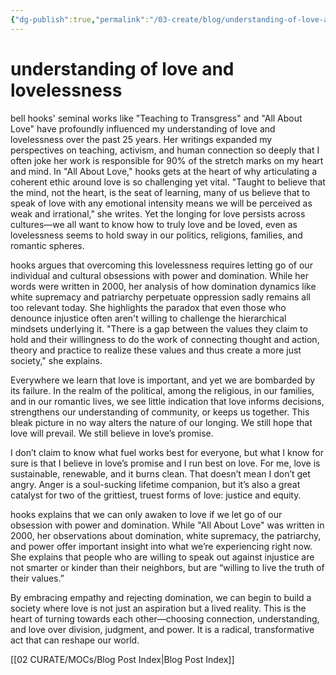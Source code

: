 ```yaml
---
{"dg-publish":true,"permalink":"/03-create/blog/understanding-of-love-and-lovelessness/","tags":["love","teaching","activism","ethics"]}
---
```


# understanding of love and lovelessness

bell hooks' seminal works like "Teaching to Transgress" and "All About Love" have profoundly influenced my understanding of love and lovelessness over the past 25 years. Her writings expanded my perspectives on teaching, activism, and human connection so deeply that I often joke her work is responsible for 90% of the stretch marks on my heart and mind. In "All About Love," hooks gets at the heart of why articulating a coherent ethic around love is so challenging yet vital. "Taught to believe that the mind, not the heart, is the seat of learning, many of us believe that to speak of love with any emotional intensity means we will be perceived as weak and irrational," she writes. Yet the longing for love persists across cultures—we all want to know how to truly love and be loved, even as lovelessness seems to hold sway in our politics, religions, families, and romantic spheres.

hooks argues that overcoming this lovelessness requires letting go of our individual and cultural obsessions with power and domination. While her words were written in 2000, her analysis of how domination dynamics like white supremacy and patriarchy perpetuate oppression sadly remains all too relevant today. She highlights the paradox that even those who denounce injustice often aren't willing to challenge the hierarchical mindsets underlying it. "There is a gap between the values they claim to hold and their willingness to do the work of connecting thought and action, theory and practice to realize these values and thus create a more just society," she explains.

Everywhere we learn that love is important, and yet we are bombarded by its failure. In the realm of the political, among the religious, in our families, and in our romantic lives, we see little indication that love informs decisions, strengthens our understanding of community, or keeps us together. This bleak picture in no way alters the nature of our longing. We still hope that love will prevail. We still believe in love’s promise.

I don’t claim to know what fuel works best for everyone, but what I know for sure is that I believe in love’s promise and I run best on love. For me, love is sustainable, renewable, and it burns clean. That doesn’t mean I don’t get angry. Anger is a soul-sucking lifetime companion, but it’s also a great catalyst for two of the grittiest, truest forms of love: justice and equity.

hooks explains that we can only awaken to love if we let go of our obsession with power and domination. While "All About Love" was written in 2000, her observations about domination, white supremacy, the patriarchy, and power offer important insight into what we’re experiencing right now. She explains that people who are willing to speak out against injustice are not smarter or kinder than their neighbors, but are “willing to live the truth of their values.”

By embracing empathy and rejecting domination, we can begin to build a society where love is not just an aspiration but a lived reality. This is the heart of turning towards each other—choosing connection, understanding, and love over division, judgment, and power. It is a radical, transformative act that can reshape our world.


[[02 CURATE/MOCs/Blog Post Index\|Blog Post Index]]